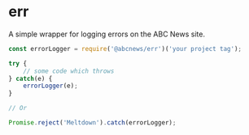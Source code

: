 # err

A simple wrapper for logging errors on the ABC News site.

```javascript
const errorLogger = require('@abcnews/err')('your project tag');

try {
	// some code which throws
} catch(e) {
	errorLogger(e);
}

// Or

Promise.reject('Meltdown').catch(errorLogger);
```